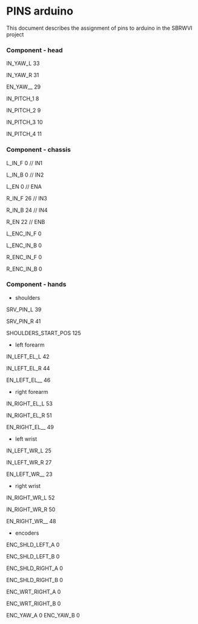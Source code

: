 # PINS arduino

This document describes the assignment of pins to arduino in the SBRWVI project

### Component - head

IN_YAW_L 33

IN_YAW_R 31

EN_YAW__ 29


IN_PITCH_1 8

IN_PITCH_2 9

IN_PITCH_3 10

IN_PITCH_4 11

### Component - chassis

L_IN_F 0  // IN1

L_IN_B 0  // IN2

L_EN 0  // ENA


R_IN_F 26  // IN3

R_IN_B 24  // IN4

R_EN 22  // ENB


L_ENC_IN_F 0

L_ENC_IN_B 0


R_ENC_IN_F 0

R_ENC_IN_B 0

### Component - hands

* shoulders

SRV_PIN_L 39

SRV_PIN_R 41

SHOULDERS_START_POS 125

* left forearm

IN_LEFT_EL_L 42

IN_LEFT_EL_R 44

EN_LEFT_EL__ 46

* right forearm

IN_RIGHT_EL_L 53

IN_RIGHT_EL_R 51

EN_RIGHT_EL__ 49

* left wrist

IN_LEFT_WR_L 25

IN_LEFT_WR_R 27

EN_LEFT_WR__ 23

* right wrist

IN_RIGHT_WR_L 52

IN_RIGHT_WR_R 50

EN_RIGHT_WR__ 48

* encoders

ENC_SHLD_LEFT_A 0

ENC_SHLD_LEFT_B 0

ENC_SHLD_RIGHT_A 0

ENC_SHLD_RIGHT_B 0

ENC_WRT_RIGHT_A 0

ENC_WRT_RIGHT_B 0


ENC_YAW_A 0
ENC_YAW_B 0